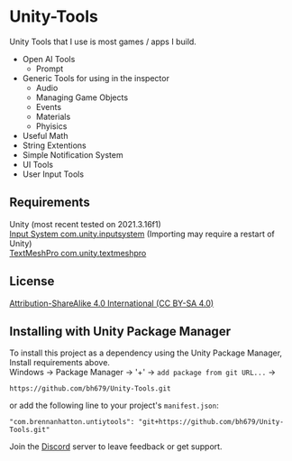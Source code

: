 # Unity-Tools
Unity Tools that I use is most games / apps I build.

 - Open AI Tools
   - Prompt
 - Generic Tools for using in the inspector
   - Audio 
   - Managing Game Objects
   - Events
   - Materials
   - Phyisics
 - Useful Math
 - String Extentions
 - Simple Notification System
 - UI Tools
 - User Input Tools


## Requirements
Unity (most recent tested on 2021.3.16f1) <br />
[Input System com.unity.inputsystem](https://docs.unity3d.com/Packages/com.unity.inputsystem@1.4/manual/index.html) (Importing may require a restart of Unity)<br />
[TextMeshPro com.unity.textmeshpro](https://docs.unity3d.com/Packages/com.unity.textmeshpro@3.0)<br />

## License
[Attribution-ShareAlike 4.0 International (CC BY-SA 4.0)](https://creativecommons.org/licenses/by-sa/4.0/)

## Installing with Unity Package Manager
To install this project as a dependency using the Unity Package Manager,
Install requirements above.<br >
Windows -> Package Manager -> '+' -> `add package from git URL...` ->
```
https://github.com/bh679/Unity-Tools.git
```
or 
add the following line to your project's `manifest.json`:

```
"com.brennanhatton.untiytools": "git+https://github.com/bh679/Unity-Tools.git"
```



Join the [Discord](https://discord.gg/VC8gZ2GNHs "Join Discord server") server to leave feedback or get support.
